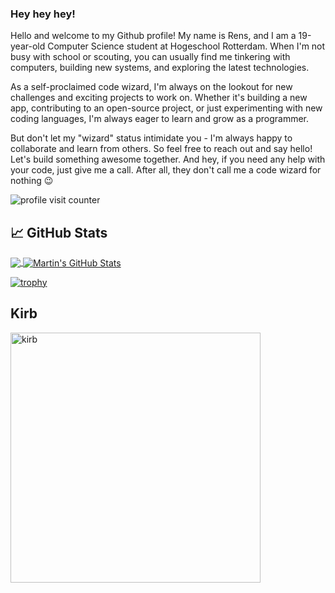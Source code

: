 ### Hey hey hey!
Hello and welcome to my Github profile! My name is Rens, and I am a 19-year-old Computer Science student at Hogeschool Rotterdam. When I'm not busy with school or scouting, you can usually find me tinkering with computers, building new systems, and exploring the latest technologies.

As a self-proclaimed code wizard, I'm always on the lookout for new challenges and exciting projects to work on. Whether it's building a new app, contributing to an open-source project, or just experimenting with new coding languages, I'm always eager to learn and grow as a programmer.

But don't let my "wizard" status intimidate you - I'm always happy to collaborate and learn from others. So feel free to reach out and say hello! Let's build something awesome together. And hey, if you need any help with your code, just give me a call. After all, they don't call me a code wizard for nothing 😉

<img src="https://profile-counter.glitch.me/nietrenswens/count.svg?" alt="profile visit counter">

## &#x1f4c8; GitHub Stats

<a href="https://github.com/nietrenswens">
  <img align="center" src="https://github-readme-stats.vercel.app/api/top-langs/?username=nietrenswens&hide=java,html,tex&title_color=ffffff&text_color=c9cacc&icon_color=2bbc8a&bg_color=1d1f21&langs_count=3" />
</a>
<a href="https://github.com/nietrenswens">
  <img align="center" src="https://github-readme-stats.vercel.app/api?username=nietrenswens&show_icons=true&line_height=27&count_private=true&title_color=ffffff&text_color=c9cacc&icon_color=2bbc8a&bg_color=1d1f21" alt="Martin's GitHub Stats" />
</a>

[![trophy](https://github-profile-trophy.vercel.app/?username=nietrenswens)](https://github.com/nietrenswens/github-profile-trophy)

## Kirb
<img src="https://m.media-amazon.com/images/I/51Nap8QiAGL._AC_UF1000,1000_QL80_.jpg" height="400px;" alt="kirb">
